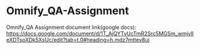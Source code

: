 # Omnify_QA-Assignment
Omnify_QA Assignment
document link(google docs): https://docs.google.com/document/d/1T_AjQYTvUcTmR2Src5MGSm_wmjylIeXDTsoXDk5XsUc/edit?tab=t.0#heading=h.mdz7mttev8uj
